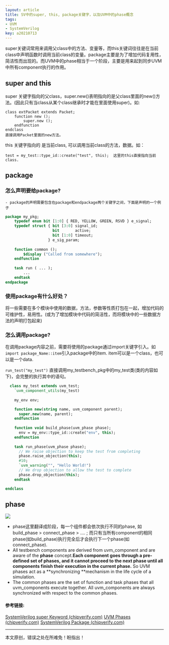 ```yaml
---
layout: article
title: SV中的super, this, package关键字，以及UVM中的phase概念
tags: 
- UVM
- SystemVerilog
key: a20210713
---
```


super关键词常用来调用父class中的方法、变量等，而this关键词往往是在当前class中声明函数时调用当前class的变量。package主要是为了增加代码复用性，简洁性而出现的。而UVM中的phase相当于一个阶段，主要是用来起到同步UVM中所有component执行的作用。

<!--more-->

## super and this
super 关键字指向的父class，super.new()表明指向的是父class里面的new()方法。(因此只有当class从某个class继承时才能在里面使用super)。如:

```
class extPacket extends Packet;                       
	function new ();
		super.new ();
	endfunction
endclass
直接调用Packet里面的new方法。
```

this 关键字指向的 是当前class, 可以调用当前class的方法，数据。如：

```
test = my_test::type_id::create("test", this);  这里的this直接指向当前class.
```

## package
### 怎么声明要给package?
    - package的声明需要包含在package和endpackage两个关键字之间，下面是声明的一个例子

```systemverilog
package my_pkg;
	typedef enum bit [1:0] { RED, YELLOW, GREEN, RSVD } e_signal;
	typedef struct { bit [3:0] signal_id;
                     bit       active;
                     bit [1:0] timeout; 
                   } e_sig_param;
    
	function common ();
    	$display ("Called from somewhere");
   	endfunction
    
    task run ( ... );
    	...
    endtask
endpackage
```

### 使用package有什么好处？
将一些需要在多个模块中使用的数据，方法，参数等性质打包在一起，增加代码的可维护性，易用性。(或为了增加模块中代码的简洁性，而将模块中的一些数据方法的声明打包起来)

### 怎么调用package?
在调用package内容之前，需要将使用的package通过import关键字引入。如`import package_Name::item`引入package中的item. item可以是一个class，也可以是一个data.

`run_test("my_test")`  直接调用my_testbench_pkg中的my_test类(类的内容如下)，会完整的执行其中的语句。

```systemverilog
  class my_test extends uvm_test;
    `uvm_component_utils(my_test)
    
    my_env env;

    function new(string name, uvm_component parent);
      super.new(name, parent);
    endfunction
    
    function void build_phase(uvm_phase phase);
      env = my_env::type_id::create("env", this);
    endfunction
    
    task run_phase(uvm_phase phase);
      // We raise objection to keep the test from completing
      phase.raise_objection(this);
      #10;
      `uvm_warning("", "Hello World!")
      // We drop objection to allow the test to complete
      phase.drop_objection(this);
    endtask

endclass
```

## phase

![](https://image-icons.oss-cn-beijing.aliyuncs.com/img/20210713143303.png)

* phase这里翻译成阶段，每一个组件都会依次执行不同的phase, 如build_phase > connect_phase > .... ; 而只有当所有component的相同phase(如build_phase)执行完全后才会执行下一个phase(如connect_phase).
* All testbench components are derived from uvm_component and are aware of the __phase__ concept.**Each component goes through a pre-defined set of phases, and it cannot proceed to the next phase until all components finish their execution in the current phase.** So UVM phases act as a **synchronizing **mechanism in the life cycle of a simulation.
* The common phases are the set of function and task phases that all uvm_components execute together.  All uvm_components are always synchronized with respect to the common phases.

#### 参考链接:
[SystemVerilog super Keyword (chipverify.com)](https://www.chipverify.com/systemverilog/systemverilog-super)
[UVM Phases (chipverify.com)](https://www.chipverify.com/uvm/uvm-phases)
[SystemVerilog Package (chipverify.com)](https://www.chipverify.com/systemverilog/systemverilog-package)

---
本文原创，错误之处在所难免！盼指出！
